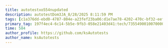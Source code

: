 ```yaml
---
title: autotestxo554nupdated
description: autotestDom3JA_8/28/2025 8:11:59 PM
tags: [c1a376dd-ebd0-4787-804e-a23fef23ba06:d1e7ae78-4202-470c-bf32-eef58f395288/9fa7ee94-dd61-4dcb-bd6f-d6fce4c53cf5]
primary_tag: 197f4ec4-6c14-5b5e-9fb3-058e21403d41:tech/73554900100700000996/67838200100800006287
time: 584
author_profile: https://github.com/ksAutotests
author_name: ksAutotests
---
```

